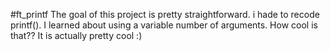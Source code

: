 #ft_printf
The goal of this project is pretty straightforward. i hade to recode printf().
I learned about using a variable number of arguments. How cool is that??
It is actually pretty cool :)
